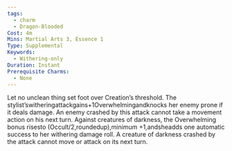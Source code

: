 ```yaml
---
tags:
  - charm
  - Dragon-Blooded
Cost: 4m
Mins: Martial Arts 3, Essence 1
Type: Supplemental
Keywords:
  - Withering-only
Duration: Instant
Prerequisite Charms:
  - None
---
```

Let no unclean thing set foot over Creation’s threshold. The stylist’switheringattackgains+1Overwhelmingandknocks her enemy prone if it deals damage. An enemy crashed by this attack cannot take a movement action on his next turn. Against creatures of darkness, the Overwhelming bonus risesto (Occult/2,roundedup),minimum +1,andsheadds one automatic success to her withering damage roll. A creature of darkness crashed by the attack cannot move or attack on its next turn.